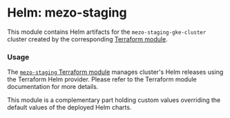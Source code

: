 # Helm: mezo-staging

This module contains Helm artifacts for the `mezo-staging-gke-cluster` cluster
created by the corresponding [Terraform module](./../../terraform/mezo-staging/README.md).

### Usage

The [`mezo-staging` Terraform module](./../../terraform/mezo-staging/README.md)
manages cluster's Helm releases using the Terraform Helm provider. Please refer to the 
Terraform module documentation for more details.

This module is a complementary part holding custom values overriding the default values
of the deployed Helm charts.